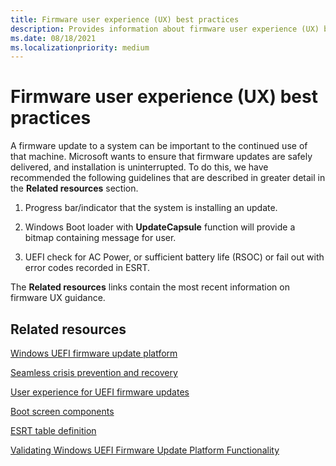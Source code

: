 ```yaml
---
title: Firmware user experience (UX) best practices
description: Provides information about firmware user experience (UX) best practices.
ms.date: 08/18/2021
ms.localizationpriority: medium
---
```


# Firmware user experience (UX) best practices

A firmware update to a system can be important to the continued use of that machine. Microsoft wants to ensure that firmware updates are safely delivered, and installation is uninterrupted. To do this, we have recommended the following guidelines that are described in greater detail in the **Related resources** section.

1. Progress bar/indicator that the system is installing an update.

1. Windows Boot loader with **UpdateCapsule** function will provide a bitmap containing message for user.

1. UEFI check for AC Power, or sufficient battery life (RSOC) or fail out with error codes recorded in ESRT.

The **Related resources** links contain the most recent information on firmware UX guidance.

## Related resources

[Windows UEFI firmware update platform](./windows-uefi-firmware-update-platform.md)

[Seamless crisis prevention and recovery](./seamless-crisis-prevention-and-recovery.md)

[User experience for UEFI firmware updates](./user-experience-for-uefi-firmware-updates.md)

[Boot screen components](./boot-screen-components.md)

[ESRT table definition](./esrt-table-definition.md)

[Validating Windows UEFI Firmware Update Platform Functionality](/windows-hardware/manufacture/desktop/validating-windows-uefi-firmware-update-platform-functionality)

